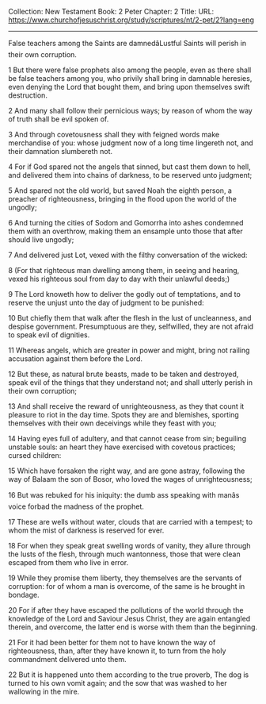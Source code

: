 Collection: New Testament
Book: 2 Peter
Chapter: 2
Title: 
URL: https://www.churchofjesuschrist.org/study/scriptures/nt/2-pet/2?lang=eng

---

False teachers among the Saints are damnedâLustful Saints will perish in their own corruption.

1 But there were false prophets also among the people, even as there shall be false teachers among you, who privily shall bring in damnable heresies, even denying the Lord that bought them, and bring upon themselves swift destruction.

2 And many shall follow their pernicious ways; by reason of whom the way of truth shall be evil spoken of.

3 And through covetousness shall they with feigned words make merchandise of you: whose judgment now of a long time lingereth not, and their damnation slumbereth not.

4 For if God spared not the angels that sinned, but cast them down to hell, and delivered them into chains of darkness, to be reserved unto judgment;

5 And spared not the old world, but saved Noah the eighth person, a preacher of righteousness, bringing in the flood upon the world of the ungodly;

6 And turning the cities of Sodom and Gomorrha into ashes condemned them with an overthrow, making them an ensample unto those that after should live ungodly;

7 And delivered just Lot, vexed with the filthy conversation of the wicked:

8 (For that righteous man dwelling among them, in seeing and hearing, vexed his righteous soul from day to day with their unlawful deeds;)

9 The Lord knoweth how to deliver the godly out of temptations, and to reserve the unjust unto the day of judgment to be punished:

10 But chiefly them that walk after the flesh in the lust of uncleanness, and despise government. Presumptuous are they, selfwilled, they are not afraid to speak evil of dignities.

11 Whereas angels, which are greater in power and might, bring not railing accusation against them before the Lord.

12 But these, as natural brute beasts, made to be taken and destroyed, speak evil of the things that they understand not; and shall utterly perish in their own corruption;

13 And shall receive the reward of unrighteousness, as they that count it pleasure to riot in the day time. Spots they are and blemishes, sporting themselves with their own deceivings while they feast with you;

14 Having eyes full of adultery, and that cannot cease from sin; beguiling unstable souls: an heart they have exercised with covetous practices; cursed children:

15 Which have forsaken the right way, and are gone astray, following the way of Balaam the son of Bosor, who loved the wages of unrighteousness;

16 But was rebuked for his iniquity: the dumb ass speaking with manâs voice forbad the madness of the prophet.

17 These are wells without water, clouds that are carried with a tempest; to whom the mist of darkness is reserved for ever.

18 For when they speak great swelling words of vanity, they allure through the lusts of the flesh, through much wantonness, those that were clean escaped from them who live in error.

19 While they promise them liberty, they themselves are the servants of corruption: for of whom a man is overcome, of the same is he brought in bondage.

20 For if after they have escaped the pollutions of the world through the knowledge of the Lord and Saviour Jesus Christ, they are again entangled therein, and overcome, the latter end is worse with them than the beginning.

21 For it had been better for them not to have known the way of righteousness, than, after they have known it, to turn from the holy commandment delivered unto them.

22 But it is happened unto them according to the true proverb, The dog is turned to his own vomit again; and the sow that was washed to her wallowing in the mire.
